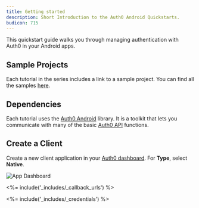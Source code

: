 ```yaml
---
title: Getting started
description: Short Introduction to the Auth0 Android Quickstarts.
budicon: 715
---
```


This quickstart guide walks you through managing authentication with Auth0 in your Android apps.

## Sample Projects

Each tutorial in the series includes a link to a sample project. You can find all the samples [here](https://github.com/auth0-samples/auth0-android-sample).

## Dependencies

Each tutorial uses the [Auth0.Android](https://github.com/auth0/Auth0.Android) library. It is a toolkit that lets you communicate with many of the basic [Auth0 API](https://auth0.com/docs/api) functions.

## Create a Client

Create a new client application in your [Auth0 dashboard](${manage_url}/#/clients). For **Type**, select **Native**.

![App Dashboard](/media/articles/angularjs/app_dashboard.png)

<%= include('_includes/_callback_urls') %>

<%= include('_includes/_credentials') %>